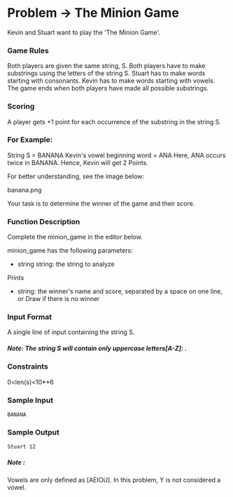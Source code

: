 # Problem -> The Minion Game

Kevin and Stuart want to play the 'The Minion Game'.

### Game Rules

Both players are given the same string, S.
Both players have to make substrings using the letters of the string S.
Stuart has to make words starting with consonants.
Kevin has to make words starting with vowels.
The game ends when both players have made all possible substrings.

### Scoring

A player gets +1 point for each occurrence of the substring in the string S.

### For Example:

String S = BANANA
Kevin's vowel beginning word = ANA
Here, ANA occurs twice in BANANA. Hence, Kevin will get 2 Points.

For better understanding, see the image below:

banana.png

Your task is to determine the winner of the game and their score.

### Function Description

Complete the minion_game in the editor below.

minion_game has the following parameters:

- string string: the string to analyze

Prints

- string: the winner's name and score, separated by a space on one line, or Draw if there is no winner

### Input Format

A single line of input containing the string S.

##### Note: The string S will contain only uppercase letters[A-Z]: .

### Constraints

0<len(s)<10\*\*6

### Sample Input

```
BANANA
```

### Sample Output

```
Stuart 12
```

##### Note :

Vowels are only defined as [AEIOU]. In this problem, Y is not considered a vowel.
